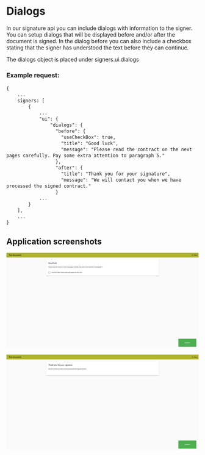 # Dialogs

In our signature api you can include dialogs with information to the signer. You can setup dialogs that will be displayed before and/or after the document is signed. In the dialog before you can also include a checkbox stating that the signer has understood the text before they can continue.

The dialogs object is placed under signers.ui.dialogs

### Example request:

```text
{
    ...
    signers: [
        {
            ...
            "ui": {
                "dialogs": {
                  "before": {
                    "useCheckBox": true,
                    "title": "Good luck",
                    "message": "Please read the contract on the next pages carefully. Pay some extra attention to paragraph 5."
                  },
                  "after": {
                    "title": "Thank you for your signature",
                    "message": "We will contact you when we have processed the signed contract."
                  }
            ...
        } 
    ],
    ...
}
```

## Application screenshots

![](../../../.gitbook/assets/dialog-before.PNG)

![](../../../.gitbook/assets/dialog-after.PNG)

